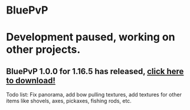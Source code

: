 # BluePvP

# Development paused, working on other projects.

## BluePvP 1.0.0 for 1.16.5 has released, [click here to download!](https://github.com/HypeCrazed/BluePvP/releases/tag/1.0.0-1.16.5)

Todo list: Fix panorama, add bow pulling textures, add textures for other items like shovels, axes, pickaxes, fishing rods, etc.
